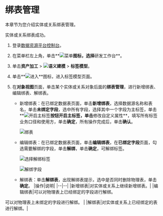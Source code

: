 # 绑表管理

本章节为您介绍实体或关系绑表管理。

实体或关系绑表成功。

1.  登录[数据资源平台控制台](https://dataq.console.aliyun.com)。

2.  在菜单栏左上角，单击**![菜单](https://static-aliyun-doc.oss-accelerate.aliyuncs.com/assets/img/zh-CN/6504337061/p188771.png)**图标，选择**研发工作台**。

3.  单击**资产加工** \> **![语义建模](https://static-aliyun-doc.oss-accelerate.aliyuncs.com/assets/img/zh-CN/1290330161/p208848.png)** \> **标签模型**。

4.  单击**![进入](https://static-aliyun-doc.oss-accelerate.aliyuncs.com/assets/img/zh-CN/6504337061/p188815.png)**图标，进入标签模型页面。

5.  在**对象视图**页面，单击某个实体或关系对象后面的**绑表管理**，进行新增绑表、编辑绑表、解绑表。

    -   新增绑表：在已绑定数据表页面，单击**新增绑表**，选择数据源名称和表名，单击**未绑定字段**，选中所有字段，选择其中一个字段为主标签，单击**![开启主标签](https://static-aliyun-doc.oss-accelerate.aliyuncs.com/assets/img/zh-CN/0867900161/p204602.png)**按钮开启主标签，单击**修改自定义属性**，填写所有标签业务口径和使用方，单击**确定**，所有操作完成后，单击**确认**。

        ![绑表](https://static-aliyun-doc.oss-accelerate.aliyuncs.com/assets/img/zh-CN/4775140161/p211948.png)

    -   编辑绑表：在已绑定数据表页面，单击**编辑绑表**，在**已绑定字段**页面，勾选需要解绑的字段，单击**解绑**，单击**确定**，可解绑标签。

        ![选择解绑标签](https://static-aliyun-doc.oss-accelerate.aliyuncs.com/assets/img/zh-CN/2643950161/p213157.png)

        ![解绑字段](https://static-aliyun-doc.oss-accelerate.aliyuncs.com/assets/img/zh-CN/4775140161/p211949.png)

    -   解绑表：单击**解绑表**，出现解绑表提示，选中是否同时删除物理表，单击**确定**。
    |操作|说明|
    |--|--|
    |新增绑表|对实体或关系上继续新增绑表。|
    |编辑绑表|可以对物理表上已经绑定的字段进行解绑。

可以对物理表上未绑定的字段进行解绑。 |
    |解绑表|对实体或关系上已经绑定的表进行解绑。|


